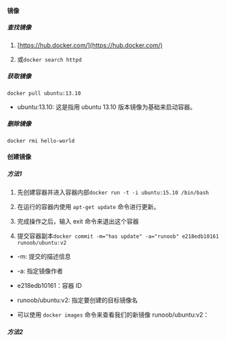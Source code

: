 
#### 镜像


##### 查找镜像

1. [https://hub.docker.com/](https://hub.docker.com/)

2. 或```docker search httpd```



##### 获取镜像

```docker pull ubuntu:13.10```

* ubuntu:13.10: 这是指用 ubuntu 13.10 版本镜像为基础来启动容器。


##### 删除镜像

```docker rmi hello-world```




#### 创建镜像

##### 方法1

1. 先创建容器并进入容器内部```docker run -t -i ubuntu:15.10 /bin/bash```

1. 在运行的容器内使用 ```apt-get update``` 命令进行更新。

1. 完成操作之后，输入 exit 命令来退出这个容器

1. 提交容器副本```docker commit -m="has update" -a="runoob" e218edb10161 runoob/ubuntu:v2```

* -m: 提交的描述信息

* -a: 指定镜像作者

* e218edb10161：容器 ID

* runoob/ubuntu:v2: 指定要创建的目标镜像名

* 可以使用 ```docker images``` 命令来查看我们的新镜像 runoob/ubuntu:v2：


##### 方法2

